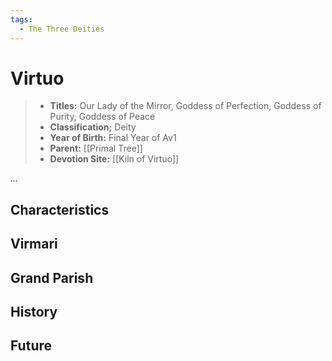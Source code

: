 ```yaml
---
tags:
  - The Three Deities
---
```


# Virtuo

> - **Titles:** Our Lady of the Mirror, Goddess of Perfection, Goddess of Purity, Goddess of Peace
> - **Classification;** Deity
> - **Year of Birth:** Final Year of Av1
> - **Parent:** [[Primal Tree]]
> - **Devotion Site:** [[Kiln of Virtuo]]

*...*

## Characteristics

## Virmari

## Grand Parish

## History

## Future


